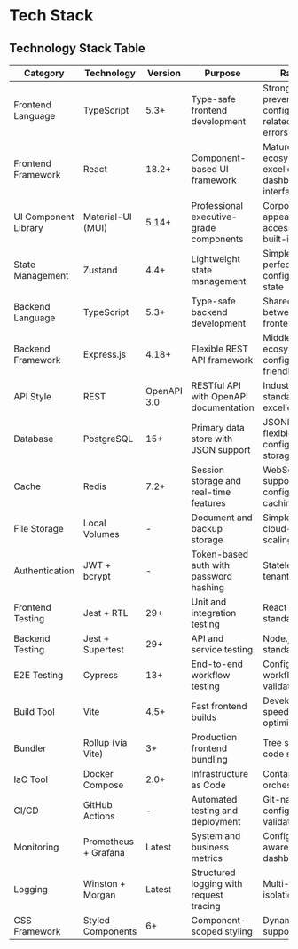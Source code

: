 # Tech Stack

## Technology Stack Table

| Category | Technology | Version | Purpose | Rationale |
|----------|------------|---------|---------|-----------|
| Frontend Language | TypeScript | 5.3+ | Type-safe frontend development | Strong typing prevents configuration-related runtime errors |
| Frontend Framework | React | 18.2+ | Component-based UI framework | Mature ecosystem, excellent for dashboard interfaces |
| UI Component Library | Material-UI (MUI) | 5.14+ | Professional executive-grade components | Corporate appearance, accessibility built-in |
| State Management | Zustand | 4.4+ | Lightweight state management | Simple API, perfect for configuration state |
| Backend Language | TypeScript | 5.3+ | Type-safe backend development | Shared types between frontend/backend |
| Backend Framework | Express.js | 4.18+ | Flexible REST API framework | Middleware ecosystem, configuration-friendly |
| API Style | REST | OpenAPI 3.0 | RESTful API with OpenAPI documentation | Industry standard, excellent tooling |
| Database | PostgreSQL | 15+ | Primary data store with JSON support | JSONB for flexible configuration storage |
| Cache | Redis | 7.2+ | Session storage and real-time features | WebSocket support, configuration caching |
| File Storage | Local Volumes | - | Document and backup storage | Simple for MVP, cloud-ready for scaling |
| Authentication | JWT + bcrypt | - | Token-based auth with password hashing | Stateless, multi-tenant friendly |
| Frontend Testing | Jest + RTL | 29+ | Unit and integration testing | React ecosystem standard |
| Backend Testing | Jest + Supertest | 29+ | API and service testing | Node.js testing standard |
| E2E Testing | Cypress | 13+ | End-to-end workflow testing | Configuration workflow validation |
| Build Tool | Vite | 4.5+ | Fast frontend builds | Development speed optimization |
| Bundler | Rollup (via Vite) | 3+ | Production frontend bundling | Tree shaking, code splitting |
| IaC Tool | Docker Compose | 2.0+ | Infrastructure as Code | Container orchestration |
| CI/CD | GitHub Actions | - | Automated testing and deployment | Git-native, configuration validation |
| Monitoring | Prometheus + Grafana | Latest | System and business metrics | Configuration-aware dashboards |
| Logging | Winston + Morgan | Latest | Structured logging with request tracing | Multi-tenant log isolation |
| CSS Framework | Styled Components | 6+ | Component-scoped styling | Dynamic theming support |
